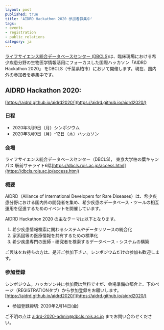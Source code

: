 ```yaml
---
layout: post
published: true
title: 'AIDRD Hackathon 2020 参加者募集中'
tags:
- events
- registration
- public_relations
category: ja
---
```

[ライフサイエンス統合データベースセンター (DBCLS)](https://dbcls.rois.ac.jp)は、臨床現場における希少疾患分野の生物医学情報活用にフォーカスした国際ハッカソン「AIDRD Hackathon 2020」 をDBCLS（千葉県柏市）において開催します。現在、国内外の参加者を募集中です。<br />

## AIDRD Hackathon 2020:
[https://aidrd.github.io/aidrd2020/](https://aidrd.github.io/aidrd2020/)  

### 日程
* 2020年3月9日（月）シンポジウム  
* 2020年3月9日（月）-12日（木）ハッカソン

### 会場
ライフサイエンス統合データベースセンター（DBCLS)， 東京大学柏の葉キャンパス 駅前サテライト6階[https://dbcls.rois.ac.jp/access.html](https://dbcls.rois.ac.jp/access.html)

### 概要
AIDRD（Alliance of International Developers for Rare Diseases）は、希少疾患分野における国内外の開発者を集め、希少疾患のデータベース・ツールの相互運用を促進するためのイベントを開催しています。

AIDRD Hackathon 2020 の主なテーマは以下となります。
1. 希少疾患情報検索に関わるシステムやデータリソースの統合化
2. 家系図等の医療情報を共有するための標準化
3. 希少疾患専門の医師・研究者を検索するデータベース・システムの構築

ご興味をお持ちの方は、是非ご参加下さい。シンポジウムだけの参加も歓迎します。

### 参加登録
シンポジウム，ハッカソン共に参加費は無料ですが、会場準備の都合上、下のページ（REGISTRATIONタブ）から参加登録をお願いします。<br />
[https://aidrd.github.io/aidrd2020/](https://aidrd.github.io/aidrd2020/)

* 参加登録締切: 2020年2月14日(金) 

ご不明の点は aidrd-2020-admin@dbcls.rois.ac.jp までお問い合わせください。
